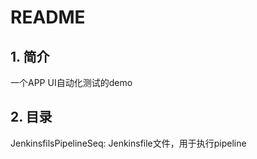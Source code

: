 # README

## 1. 简介

一个APP UI自动化测试的demo

##  2. 目录

JenkinsfilsPipelineSeq: Jenkinsfile文件，用于执行pipeline


